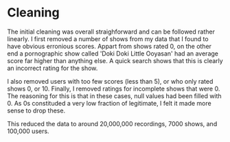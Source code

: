 # Cleaning

The initial cleaning was overall straighforward and can be followed rather linearly.
I first removed a number of shows from my data that I found to have obvious erronious scores.
Appart from shows rated 0, on the other end a pornographic show called 'Doki Doki Little Ooyasan' had an average score far higher than anything else.
A quick search shows that this is clearly an incorrect rating for the show.

I also removed users with too few scores (less than 5), or who only rated shows 0, or 10.
Finally, I removed ratings for incomplete shows that were 0.
The reasoning for this is that in these cases, null values had been filled with 0.
As 0s constituded a very low fraction of legitimate, I felt it made more sense to drop these.

This reduced the data to around 20,000,000 recordings, 7000 shows, and 100,000 users.
